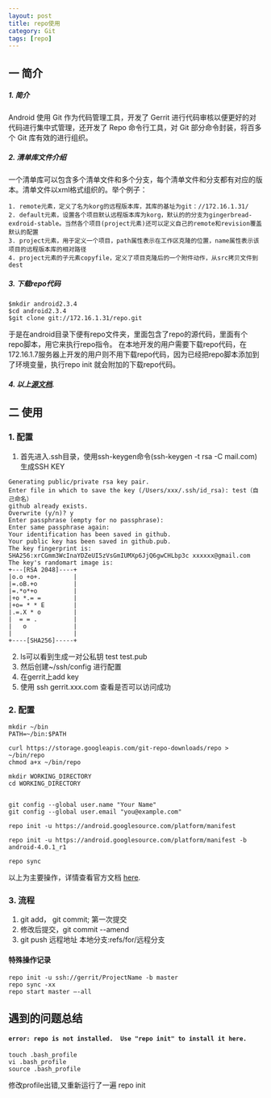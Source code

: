 ```yaml
---
layout: post
title: repo使用
category: Git
tags: [repo]
---
```



## 一  简介

##### 1. 简介
Android 使用 Git 作为代码管理工具，开发了 Gerrit 进行代码审核以便更好的对代码进行集中式管理，还开发了 Repo 命令行工具，对 Git 部分命令封装，将百多个 Git 库有效的进行组织。

##### 2.  清单库文件介绍
一个清单库可以包含多个清单文件和多个分支，每个清单文件和分支都有对应的版本。清单文件以xml格式组织的。举个例子：

```
1. remote元素，定义了名为korg的远程版本库，其库的基址为git：//172.16.1.31/
2. default元素，设置各个项目默认远程版本库为korg，默认的的分支为gingerbread-exdroid-stable。当然各个项目(project元素)还可以定义自己的remote和revision覆盖默认的配置
3. project元素，用于定义一个项目，path属性表示在工作区克隆的位置，name属性表示该项目的远程版本库的相对路径
4. project元素的子元素copyfile，定义了项目克隆后的一个附件动作，从src拷贝文件到dest
```

##### 3. 下载repo代码

```
$mkdir android2.3.4
$cd android2.3.4
$git clone git://172.16.1.31/repo.git
```
于是在android目录下便有repo文件夹，里面包含了repo的源代码，里面有个repo脚本，用它来执行repo指令。
在本地开发的用户需要下载repo代码，在172.16.1.7服务器上开发的用户则不用下载repo代码，因为已经把repo脚本添加到了环境变量，执行repo init 就会附加的下载repo代码。

##### 4. 以上[源文档](http://blog.csdn.net/skyflying2012/article/details/23742683).

## 二 使用

### 1. 配置
1. 首先进入.ssh目录，使用ssh-keygen命令(ssh-keygen  -t rsa -C mail.com)生成SSH KEY

```
Generating public/private rsa key pair.
Enter file in which to save the key (/Users/xxx/.ssh/id_rsa): test（自己命名） 
github already exists.
Overwrite (y/n)? y
Enter passphrase (empty for no passphrase): 
Enter same passphrase again: 
Your identification has been saved in github.
Your public key has been saved in github.pub.
The key fingerprint is:
SHA256:xrCGmm3WcInaYDZeUI5zVsGmIUMXp6JjQ6gwCHLbp3c xxxxxx@gmail.com
The key's randomart image is:
+---[RSA 2048]----+
|o.o +o+.         |
|=.oB.+o          |
|=.*o*+o          |
|+o *.= =         |
|+o= * * E        |
|.=.X * o         |
|  = = .          |
|   o             |
|                 |
+----[SHA256]-----+
```
2. ls可以看到生成一对公私钥 test test.pub
3. 然后创建~/ssh/config 进行配置
4. 在gerrit上add key
5. 使用 ssh gerrit.xxx.com 查看是否可以访问成功

### 2. 配置 

```
mkdir ~/bin
PATH=~/bin:$PATH

curl https://storage.googleapis.com/git-repo-downloads/repo > ~/bin/repo
chmod a+x ~/bin/repo

mkdir WORKING_DIRECTORY
cd WORKING_DIRECTORY


git config --global user.name "Your Name"
git config --global user.email "you@example.com"

repo init -u https://android.googlesource.com/platform/manifest

repo init -u https://android.googlesource.com/platform/manifest -b android-4.0.1_r1

repo sync
```

以上为主要操作，详情查看官方文档
[here](https://source.android.com/source/downloading.html).

### 3. 流程
1. git add， git commit; 第一次提交 
2. 修改后提交，git commit --amend
3. git push 远程地址 本地分支:refs/for/远程分支

#### 特殊操作记录

```
repo init -u ssh://gerrit/ProjectName -b master
repo sync -xx
repo start master —-all
``` 

## 遇到的问题总结

#### `error: repo is not installed.  Use "repo init" to install it here.`

```
touch .bash_profile
vi .bash_profile
source .bash_profile
```
修改profile出错,又重新运行了一遍 repo init 

